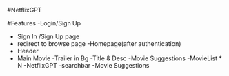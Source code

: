 #NetflixGPT

#Features 
-Login/Sign Up
   - Sign In /Sign Up page
   - redirect to browse page
-Homepage(after authentication)
 - Header
 - Main Movie
    -Trailer in Bg
    -Title & Desc
    -Movie Suggestions
           -MovieList * N
-NetflixGPT
  -searchbar
  -Movie Suggestions